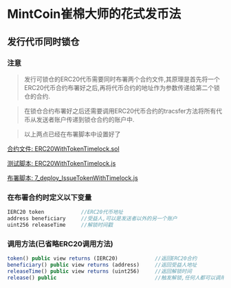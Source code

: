 # MintCoin崔棉大师的花式发币法

## 发行代币同时锁仓
### 注意
> 发行可锁仓的ERC20代币需要同时布署两个合约文件,其原理是首先将一个ERC20代币合约布署好之后,再将代币合约的地址作为参数传递给第二个锁仓的合约.

> 在锁仓合约布署好之后还需要调用ERC20代币合约的tracsfer方法将所有代币从发送者账户传递到锁仓合约的账户中.

>以上两点已经在布署脚本中设置好了

[合约文件: ERC20WithTokenTimelock.sol](https://github.com/Fankouzu/MintCoin/blob/master/contracts/ERC20/ERC20WithTokenTimelock.sol)

[测试脚本: ERC20WithTokenTimelock.js](https://github.com/Fankouzu/MintCoin/blob/master/test/ERC20WithTokenTimelock.js)

[布署脚本: 7_deploy_IssueTokenWithTimelock.js](https://github.com/Fankouzu/MintCoin/blob/master/migrations/7_deploy_IssueTokenWithTimelock.js)

### 在布署合约时定义以下变量
```javascript
IERC20 token            //ERC20代币地址
address beneficiary     //受益人,可以是发送者以外的另一个账户
uint256 releaseTime     //解锁时间戳
```
### 调用方法(已省略ERC20调用方法)
```javascript
token() public view returns (IERC20)            //返回ERC20合约
beneficiary() public view returns (address)     //返回受益人地址
releaseTime() public view returns (uint256)     //返回解锁时间
release() public                                //触发解锁,任何人都可以调用,但是只能释放给受益人
```
